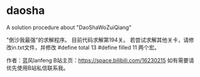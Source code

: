 # daosha
A solution procedure about "DaoShaWoZuiQiang"

"倒沙我最强"的求解程序。
目前代码求解第194关。
若尝试求解其他关卡，请修改in.txt文件，并修改
#define total 13
#define filled 11
两个宏。

作者：蓝风lanfeng
B站主页：https://space.bilibili.com/16230215
如有需要请优先使用B站私信联系我。